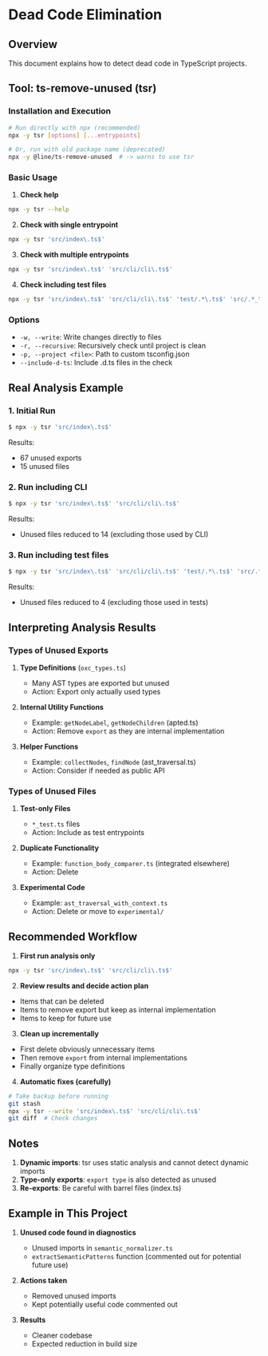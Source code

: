 # Dead Code Elimination

## Overview

This document explains how to detect dead code in TypeScript projects.

## Tool: ts-remove-unused (tsr)

### Installation and Execution

```bash
# Run directly with npx (recommended)
npx -y tsr [options] [...entrypoints]

# Or, run with old package name (deprecated)
npx -y @line/ts-remove-unused  # -> warns to use tsr
```

### Basic Usage

1. **Check help**

```bash
npx -y tsr --help
```

2. **Check with single entrypoint**

```bash
npx -y tsr 'src/index\.ts$'
```

3. **Check with multiple entrypoints**

```bash
npx -y tsr 'src/index\.ts$' 'src/cli/cli\.ts$'
```

4. **Check including test files**

```bash
npx -y tsr 'src/index\.ts$' 'src/cli/cli\.ts$' 'test/.*\.ts$' 'src/.*_test\.ts$'
```

### Options

- `-w, --write`: Write changes directly to files
- `-r, --recursive`: Recursively check until project is clean
- `-p, --project <file>`: Path to custom tsconfig.json
- `--include-d-ts`: Include .d.ts files in the check

## Real Analysis Example

### 1. Initial Run

```bash
$ npx -y tsr 'src/index\.ts$'
```

Results:

- 67 unused exports
- 15 unused files

### 2. Run including CLI

```bash
$ npx -y tsr 'src/index\.ts$' 'src/cli/cli\.ts$'
```

Results:

- Unused files reduced to 14 (excluding those used by CLI)

### 3. Run including test files

```bash
$ npx -y tsr 'src/index\.ts$' 'src/cli/cli\.ts$' 'test/.*\.ts$' 'src/.*_test\.ts$'
```

Results:

- Unused files reduced to 4 (excluding those used in tests)

## Interpreting Analysis Results

### Types of Unused Exports

1. **Type Definitions** (`oxc_types.ts`)

   - Many AST types are exported but unused
   - Action: Export only actually used types

2. **Internal Utility Functions**

   - Example: `getNodeLabel`, `getNodeChildren` (apted.ts)
   - Action: Remove `export` as they are internal implementation

3. **Helper Functions**
   - Example: `collectNodes`, `findNode` (ast_traversal.ts)
   - Action: Consider if needed as public API

### Types of Unused Files

1. **Test-only Files**

   - `*_test.ts` files
   - Action: Include as test entrypoints

2. **Duplicate Functionality**

   - Example: `function_body_comparer.ts` (integrated elsewhere)
   - Action: Delete

3. **Experimental Code**
   - Example: `ast_traversal_with_context.ts`
   - Action: Delete or move to `experimental/`

## Recommended Workflow

1. **First run analysis only**

```bash
npx -y tsr 'src/index\.ts$' 'src/cli/cli\.ts$'
```

2. **Review results and decide action plan**

- Items that can be deleted
- Items to remove export but keep as internal implementation
- Items to keep for future use

3. **Clean up incrementally**

- First delete obviously unnecessary items
- Then remove `export` from internal implementations
- Finally organize type definitions

4. **Automatic fixes (carefully)**

```bash
# Take backup before running
git stash
npx -y tsr --write 'src/index\.ts$' 'src/cli/cli\.ts$'
git diff  # Check changes
```

## Notes

1. **Dynamic imports**: tsr uses static analysis and cannot detect dynamic imports
2. **Type-only exports**: `export type` is also detected as unused
3. **Re-exports**: Be careful with barrel files (index.ts)

## Example in This Project

1. **Unused code found in diagnostics**

   - Unused imports in `semantic_normalizer.ts`
   - `extractSemanticPatterns` function (commented out for potential future use)

2. **Actions taken**

   - Removed unused imports
   - Kept potentially useful code commented out

3. **Results**
   - Cleaner codebase
   - Expected reduction in build size
